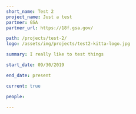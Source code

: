 ```yaml
---
short_name: Test 2
project_name: Just a test
partner: GSA
partner_url: https://18f.gsa.gov/

path: /projects/test-2/
logo: /assets/img/projects/test2-kitta-logo.jpg

summary: I really like to test things

start_date: 09/30/2019

end_date: present

current: true

people:

---
```

